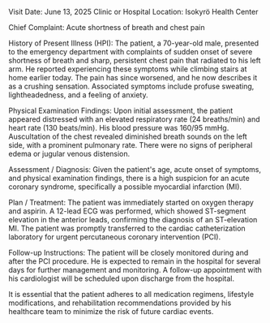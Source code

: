  Visit Date: June 13, 2025
Clinic or Hospital Location: Isokyrö Health Center

Chief Complaint: Acute shortness of breath and chest pain

History of Present Illness (HPI): The patient, a 70-year-old male, presented to the emergency department with complaints of sudden onset of severe shortness of breath and sharp, persistent chest pain that radiated to his left arm. He reported experiencing these symptoms while climbing stairs at home earlier today. The pain has since worsened, and he now describes it as a crushing sensation. Associated symptoms include profuse sweating, lightheadedness, and a feeling of anxiety.

Physical Examination Findings: Upon initial assessment, the patient appeared distressed with an elevated respiratory rate (24 breaths/min) and heart rate (130 beats/min). His blood pressure was 160/95 mmHg. Auscultation of the chest revealed diminished breath sounds on the left side, with a prominent pulmonary rate. There were no signs of peripheral edema or jugular venous distension.

Assessment / Diagnosis: Given the patient's age, acute onset of symptoms, and physical examination findings, there is a high suspicion for an acute coronary syndrome, specifically a possible myocardial infarction (MI).

Plan / Treatment: The patient was immediately started on oxygen therapy and aspirin. A 12-lead ECG was performed, which showed ST-segment elevation in the anterior leads, confirming the diagnosis of an ST-elevation MI. The patient was promptly transferred to the cardiac catheterization laboratory for urgent percutaneous coronary intervention (PCI).

Follow-up Instructions: The patient will be closely monitored during and after the PCI procedure. He is expected to remain in the hospital for several days for further management and monitoring. A follow-up appointment with his cardiologist will be scheduled upon discharge from the hospital.

It is essential that the patient adheres to all medication regimens, lifestyle modifications, and rehabilitation recommendations provided by his healthcare team to minimize the risk of future cardiac events.